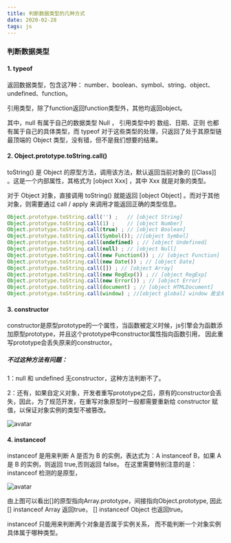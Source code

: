 ```yaml
---
title: 判断数据类型的几种方式
date: 2020-02-28
tags: js
---
```


### 判断数据类型

#### 1. typeof

返回数据类型，包含这7种： number、boolean、symbol、string、object、undefined、function。

引用类型，除了function返回function类型外，其他均返回object。

其中，null 有属于自己的数据类型 Null ， 引用类型中的 数组、日期、正则 也都有属于自己的具体类型，而 typeof 对于这些类型的处理，只返回了处于其原型链最顶端的 Object 类型，没有错，但不是我们想要的结果。

#### 2. Object.prototype.toString.call()

toString() 是 Object 的原型方法，调用该方法，默认返回当前对象的 [[Class]] 。这是一个内部属性，其格式为 [object Xxx] ，其中 Xxx 就是对象的类型。

对于 Object 对象，直接调用 toString()  就能返回 [object Object] 。而对于其他对象，则需要通过 call / apply 来调用才能返回正确的类型信息。

``` js
Object.prototype.toString.call('') ;   // [object String]
Object.prototype.toString.call(1) ;    // [object Number]
Object.prototype.toString.call(true) ; // [object Boolean]
Object.prototype.toString.call(Symbol()); //[object Symbol]
Object.prototype.toString.call(undefined) ; // [object Undefined]
Object.prototype.toString.call(null) ; // [object Null]
Object.prototype.toString.call(new Function()) ; // [object Function]
Object.prototype.toString.call(new Date()) ; // [object Date]
Object.prototype.toString.call([]) ; // [object Array]
Object.prototype.toString.call(new RegExp()) ; // [object RegExp]
Object.prototype.toString.call(new Error()) ; // [object Error]
Object.prototype.toString.call(document) ; // [object HTMLDocument]
Object.prototype.toString.call(window) ; //[object global] window 是全局对象 global 的引用
```

#### 3. constructor

constructor是原型prototype的一个属性，当函数被定义时候，js引擎会为函数添加原型prototype，并且这个prototype中constructor属性指向函数引用， 因此重写prototype会丢失原来的constructor。

##### 不过这种方法有问题：

1：null 和 undefined 无constructor，这种方法判断不了。

2：还有，如果自定义对象，开发者重写prototype之后，原有的constructor会丢失，因此，为了规范开发，在重写对象原型时一般都需要重新给 constructor 赋值，以保证对象实例的类型不被篡改。

![avatar](./img/constructor.png)

#### 4. instanceof

instanceof 是用来判断 A 是否为 B 的实例，表达式为：A instanceof B，如果 A 是 B 的实例，则返回 true,否则返回 false。 在这里需要特别注意的是：instanceof 检测的是原型，

![avatar](./img/instanceof.png)

由上图可以看出[]的原型指向Array.prototype，间接指向Object.prototype, 因此 [] instanceof Array 返回true， [] instanceof Object 也返回true。

instanceof 只能用来判断两个对象是否属于实例关系， 而不能判断一个对象实例具体属于哪种类型。
